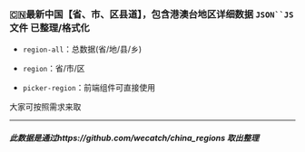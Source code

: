 ### 🇨🇳最新中国【省、市、区县道】，包含港澳台地区详细数据 `JSON``JS`文件 已整理/格式化

- `region-all`：总数据(省/地/县/乡)
- `region`：省/市/区

- `picker-region`：前端组件可直接使用

大家可按照需求来取

---

##### 此数据是通过https://github.com/wecatch/china_regions 取出整理



